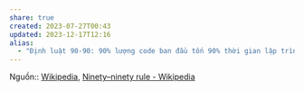 ```yaml
---
share: true
created: 2023-07-27T00:43
updated: 2023-12-17T12:16
alias:
  - "Định luật 90-90: 90% lượng code ban đầu tốn 90% thời gian lập trình. 10% lượng code còn lại tốn thêm 90% thời gian lập trình"
---
```


Nguồn:: [Wikipedia](../../%CE%9E%20Ngu%E1%BB%93n/Wikipedia.md), [Ninety–ninety rule - Wikipedia](https://en.wikipedia.org/wiki/Ninety–ninety_rule)
